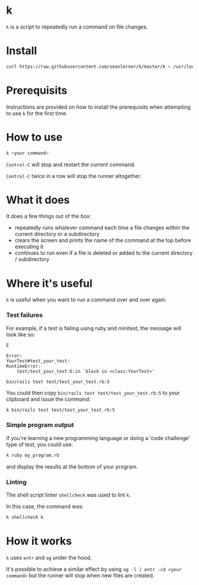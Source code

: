 # k

`k` is a script to repeatedly run a command on file changes.

# Install

```sh
curl https://raw.githubusercontent.com/seanlerner/k/master/k > /usr/local/bin/k && chmod +x /usr/local/bin/k
```

# Prerequisits

Instructions are provided on how to install the prerequisits when attempting to use `k` for the first time.

# How to use

```sh
k <your command>
```

`Control-C` will stop and restart the current command.

`Control-C` twice in a row will stop the runner altogether.

# What it does

It does a few things out of the box:

- repeatedly runs whatever command each time a file changes within the current directory or a subdirectory
- clears the screen and prints the name of the command at the top before executing it
- continues to run even if a file is deleted or added to the current directory / subdirectory

# Where it's useful

`k` is useful when you want to run a command over and over again.

### Test failures

For example, if a test is failing using ruby and minitest, the message will look like so:

```plain
E

Error:
YourTest#test_your_test:
RuntimeError:
    test/test_your_test:6:in `block in <class:YourTest>'

bin/rails test test/test_your_test.rb:5
```

You could then copy `bin/rails test test/test_your_test.rb:5` to your clipboard and issue the command:

```sh
k bin/rails test test/test_your_test.rb:5
```

### Simple program output

If you're learning a new programming language or doing a 'code challenge' type of test, you could use:

```sh
k ruby my_program.rb
```

and display the results at the bottom of your program.

### Linting

The shell script linter `shellcheck` was used to lint `k`.

In this case, the command was:

```sh
k shellcheck k
```

# How it works

`k` uses `entr` and `ag` under the hood.

It's possible to achieve a similar effect by using `ag -l | entr -cd <your command>` but the runner will stop when new files are created.
